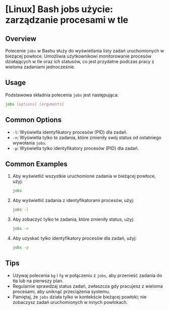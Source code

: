 # [Linux] Bash jobs użycie: zarządzanie procesami w tle

## Overview
Polecenie `jobs` w Bashu służy do wyświetlania listy zadań uruchomionych w bieżącej powłoce. Umożliwia użytkownikowi monitorowanie procesów działających w tle oraz ich statusów, co jest przydatne podczas pracy z wieloma zadaniami jednocześnie.

## Usage
Podstawowa składnia polecenia `jobs` jest następująca:

```bash
jobs [options] [arguments]
```

## Common Options
- `-l`: Wyświetla identyfikatory procesów (PID) dla zadań.
- `-n`: Wyświetla tylko te zadania, które zmieniły swój status od ostatniego wywołania `jobs`.
- `-p`: Wyświetla tylko identyfikatory procesów (PID) dla zadań.

## Common Examples
1. Aby wyświetlić wszystkie uruchomione zadania w bieżącej powłoce, użyj:
   ```bash
   jobs
   ```

2. Aby wyświetlić zadania z identyfikatorami procesów, użyj:
   ```bash
   jobs -l
   ```

3. Aby zobaczyć tylko te zadania, które zmieniły status, użyj:
   ```bash
   jobs -n
   ```

4. Aby uzyskać tylko identyfikatory procesów dla zadań, użyj:
   ```bash
   jobs -p
   ```

## Tips
- Używaj polecenia `bg` i `fg` w połączeniu z `jobs`, aby przenieść zadania do tła lub na pierwszy plan.
- Regularnie sprawdzaj status zadań, zwłaszcza gdy pracujesz z wieloma procesami, aby uniknąć przeciążenia systemu.
- Pamiętaj, że `jobs` działa tylko w kontekście bieżącej powłoki; nie zobaczysz zadań uruchomionych w innych powłokach.